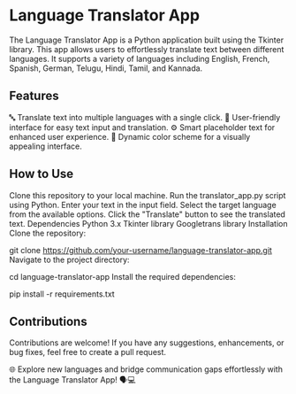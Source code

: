 # Language Translator App

The Language Translator App is a Python application built using the Tkinter library. This app allows users to effortlessly translate text between different languages. It supports a variety of languages including English, French, Spanish, German, Telugu, Hindi, Tamil, and Kannada.

## Features
  🔤 Translate text into multiple languages with a single click.
  💬 User-friendly interface for easy text input and translation.
  ⚙️ Smart placeholder text for enhanced user experience.
  🎨 Dynamic color scheme for a visually appealing interface.

## How to Use

Clone this repository to your local machine.
Run the translator_app.py script using Python.
Enter your text in the input field.
Select the target language from the available options.
Click the "Translate" button to see the translated text.
Dependencies
Python 3.x
Tkinter library
Googletrans library
Installation
Clone the repository:


git clone https://github.com/your-username/language-translator-app.git
Navigate to the project directory:

cd language-translator-app
Install the required dependencies:

pip install -r requirements.txt

## Contributions
Contributions are welcome! If you have any suggestions, enhancements, or bug fixes, feel free to create a pull request.


🌐 Explore new languages and bridge communication gaps effortlessly with the Language Translator App! 🗣️💻
